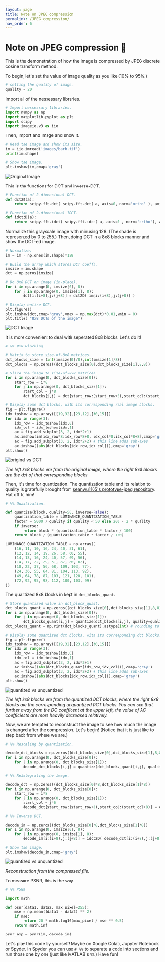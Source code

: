 ```yaml
---
layout: page
title: Note on JPEG compression
permalink: /JPEG_compression/
nav_order: 6
---
```


# Note on JPEG compression :maple_leaf:

This is the demonstration of how the image is compressed by JPEG discrete cosine transform method.

To begin, let's set the value of image quality as you like (10% to 95%.)

```python
# setting the quality of image.
quality = 20
```

Import all of the nessessary libraries.

```python
# Import nessessary libraries.
import numpy as np
import matplotlib.pyplot as plt
import scipy
import imageio.v3 as iio
```

Then, import and image and show it.

```python
# Read the image and show its size.
im = iio.imread('images/barb.tif')
print(im.shape)  

# Show the image.
plt.imshow(im,cmap='gray')
```

![Original Image](/jpeg_compression_images/barb_original.png)

This is the functions for DCT and inverse-DCT.

```python
# Function of 2-dimensional DCT.
def dct2D(a):
    return scipy.fft.dct( scipy.fft.dct( a, axis=0, norm='ortho' ), axis=1, norm='ortho' )

# Function of 2-dimensional IDCT.
def idct2D(a):
    return scipy.fft.idct( scipy.fft.idct( a, axis=0 , norm='ortho'), axis=1 , norm='ortho')
```

Normalize this grayscale image with minusing 128. (The shade is represented by 0 to 255.) Then, doing DCT in a 8x8 blocks manner and show the DCT-ed image.

```python
# Normalize.
im = im - np.ones(im.shape)*128

# Build the array which stores DCT coeffs.
imsize = im.shape
dct = np.zeros(imsize)

# Do 8x8 DCT on image (in-place).
for i in np.arange(0, imsize[0], 8):
    for j in np.arange(0, imsize[1], 8):
        dct[i:(i+8),j:(j+8)] = dct2D( im[i:(i+8),j:(j+8)] )

# Display entire DCT.
plt.figure()
plt.imshow(dct,cmap='gray',vmax = np.max(dct)*0.01,vmin = 0)
plt.title( "8x8 DCTs of the image")
```

![DCT Image](/jpeg_compression_images/barb_dct.png)

It is more convenient to deal with seperated 8x8 blocks. Let's do it!

```python
# %% 8x8 Blocking.

# Matrix to store size-of-8x8 matrices.
dct_blocks_size = (int(imsize[0]/8),int(imsize[1]/8))
dct_blocks = np.zeros((dct_blocks_size[0],dct_blocks_size[1],8,8))

# Slice the image to size-of-8x8 matrices.
for i in np.arange(0, dct_blocks_size[0]):
    start_row = i*8
    for j in np.arange(0, dct_blocks_size[1]):
        start_col = j*8
        dct_blocks[i,j] = dct[start_row:(start_row+8),start_col:(start_col+8)]

# Display some dct blocks, with its corresponding real image blocks. 
fig = plt.figure()
idx_toshow = np.array([[19,32],[23,12],[30,15]])
for idx in range(3):
    idx_row = idx_toshow[idx,0]
    idx_col = idx_toshow[idx,1]
    ax = fig.add_subplot(3, 2, idx*2+1)
    ax.imshow(im[idx_row*8:idx_row*8+8, idx_col*8:idx_col*8+8],cmap='gray')
    ax = fig.add_subplot(3, 2, idx*2+2) # this line adds sub-axes
    ax.imshow((abs(dct_blocks[idx_row,idx_col])),cmap='gray')
plt.show()
```

![original vs DCT](/jpeg_compression_images/original_vs_dct.png)

*The left 8x8 blocks are from the original image, where the right 8x8 blocks are the dct of that corresponding blocks*

Then, it's time for quantization. The quantization table and its relation to quality is gratefully brought from [seanwu1105's prototype-jpeg repository](https://github.com/seanwu1105/prototype-jpeg/). Hat off to him!

```python
# %% Quantization.

def quantize(block, quality=50, inverse=False):
    quantization_table = LUMINANCE_QUANTIZATION_TABLE
    factor = 5000 / quality if quality < 50 else 200 - 2 * quality
    if inverse:
        return block * (quantization_table * factor / 100)
    return block / (quantization_table * factor / 100)

LUMINANCE_QUANTIZATION_TABLE = np.array((
    (16, 11, 10, 16, 24, 40, 51, 61),
    (12, 12, 14, 19, 26, 58, 60, 55),
    (14, 13, 16, 24, 40, 57, 69, 56),
    (14, 17, 22, 29, 51, 87, 80, 62),
    (18, 22, 37, 56, 68, 109, 103, 77),
    (24, 36, 55, 64, 81, 104, 113, 92),
    (49, 64, 78, 87, 103, 121, 120, 101),
    (72, 92, 95, 98, 112, 100, 103, 99)
))
```

The quantized 8x8 blocks in kept in `dct_blocks_quant`.

```python
# Store quantized value in dct_block_quant.
dct_blocks_quant = np.zeros((dct_blocks_size[0],dct_blocks_size[1],8,8))
for i in np.arange(0, dct_blocks_size[0]):
    for j in np.arange(0, dct_blocks_size[1]):
        dct_blocks_quant[i,j] = quantize(dct_blocks[i,j], quality=quality)
dct_blocks_quant = np.rint(dct_blocks_quant).astype(int) # rounding to integer.

# Display some quantized dct blocks, with its corresponding dct blocks. 
fig = plt.figure()
idx_toshow = np.array([[19,32],[23,12],[30,15]])
for idx in range(3):
    idx_row = idx_toshow[idx,0]
    idx_col = idx_toshow[idx,1]
    ax = fig.add_subplot(3, 2, idx*2+1)
    ax.imshow((abs(dct_blocks_quant[idx_row,idx_col])),cmap='gray')
    ax = fig.add_subplot(3, 2, idx*2+2) # this line adds sub-axes
    ax.imshow((abs(dct_blocks[idx_row,idx_col])),cmap='gray')
plt.show()
```

![quantized vs unquantized](/jpeg_compression_images/quantized_vs_unquantized.png)

*The left 8x8 blocks are from the quantized DCT blocks, where the right 8x8 blocks are the corresponding unquantized DCT blocks. You can see that further away from the DC coefficent at the upper left, the value of AC coefficients are more heavily decreased relatively.*

Now, we are tempted to reconstruct the image to see how much the image is changed after the compression. Let's begin! (Notice that it is just like to step back from where we are.)

```python
# %% Rescaling by quantization.

decode_dct_blocks = np.zeros((dct_blocks_size[0],dct_blocks_size[1],8,8)).astype(int)
for i in np.arange(0, dct_blocks_size[0]):
    for j in np.arange(0, dct_blocks_size[1]):
        decode_dct_blocks[i,j] = quantize(dct_blocks_quant[i,j], quality=quality, inverse=True)

# %% Reintegrating the image.

decode_dct = np.zeros((dct_blocks_size[0]*8,dct_blocks_size[1]*8))
for i in np.arange(0, dct_blocks_size[0]):
    start_row = i*8
    for j in np.arange(0, dct_blocks_size[1]):
        start_col = j*8
        decode_dct[start_row:(start_row+8),start_col:(start_col+8)] = decode_dct_blocks[i,j]

# %% Inverse DCT.

decode_im = np.zeros((dct_blocks_size[0]*8,dct_blocks_size[1]*8))
for i in np.arange(0, imsize[0], 8):
    for j in np.arange(0, imsize[1], 8):
        decode_im[i:(i+8),j:(j+8)] = idct2D( decode_dct[i:(i+8),j:(j+8)] )

# Show the image.
plt.imshow(decode_im,cmap='gray')
```

![quantized vs unquantized](/jpeg_compression_images/barb_compressed.png)

*Reconstruction from the compressed file.*

To measure PSNR, this is the way.

```python
# %% PSNR

import math

def psnr(data1, data2, max_pixel=255):
    mse = np.mean((data1 - data2) ** 2)
    if mse:
        return 20 * math.log10(max_pixel / mse ** 0.5)
    return math.inf

psnr_exp = psnr(im, decode_im)
```

Let's play this code by yourself! Maybe on Google Colab, Jupyter Notebook or Spyder. in Spyder, you can use `# %%` to separate a code into sections and run those one by one (just like MATLAB's `%%`.) Have fun!